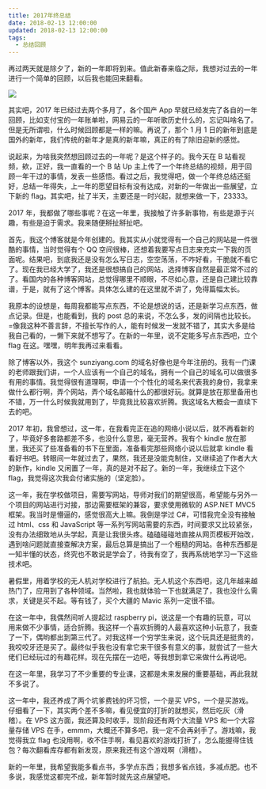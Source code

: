 ```yaml
---
title: 2017年终总结
date: 2018-02-13 12:00:00
updated: 2018-02-13 12:00:00
tags:
  - 总结回顾
---
```


再过两天就是除夕了，新的一年即将到来。值此新春来临之际，我想对过去的一年进行一个简单的回顾，以后我也能回来翻看。

<!--more-->

![](https://img.iszy.xyz/20190318211304.png)

其实吧，2017 年已经过去两个多月了，各个国产 App 早就已经发完了各自的一年回顾，比如支付宝的一年账单啦，网易云的一年听歌历史什么的，忘记叫啥名了。但是无所谓啦，什么时候回顾都是一样的嘛。再说了，那个 1 月 1 日的新年到底是国外的新年，我们传统的新年才是真的新年嘛，真正的有了除旧迎新的感觉。

说起来，为啥我突然想回顾过去的一年呢？是这个样子的。我今天在 B 站看视频，欸，正好，我一直看的一个 B 站 Up 主上传了一个年终总结的视频，用于回顾一年干过的事情，发表一些感悟。看过之后，我觉得吧，做一个年终总结还挺好，总结一年得失，上一年的愿望目标有没有达成，对新的一年做出一些展望，立下新的 flag。其实吧，扯了半天，主要还是一时兴起，就想来做一下，23333。

2017 年，我都做了哪些事呢？在这一年里，我接触了许多新事物，有些是源于兴趣，有些是迫于需求。我来随便掰扯掰扯吧。

首先，我这个博客就是今年创建的。我其实从小就觉得有一个自己的网站是一件很酷的事情，当时觉得有个 QQ 空间很棒，还想着我要写点日志来充实一下我的页面呢。结果吧，到底我还是没有怎么写日志，空空荡荡，不咋好看，干脆就不看它了。现在我已经大学了，我还是很想搞自己的网站，选择博客自然是最正常不过的了。看国内的各种博客网站，总觉得哪里不顺眼，不尽如心意，还是自己建比较靠谱，于是，就有了这个博客。具体怎么建的在这里就不讲了，免得篇幅太长。

我原本的设想是，每周我都能写点东西，不论是想说的话，还是新学习点东西，做点记录。但是，也能看到，我的 post 总的来说，不怎么多，发的间隔也比较长。=像我这种不善言辞，不擅长写作的人，能有时候发一发就不错了，其实大多是给我自己看的，一懒下来就不想写了。在新的一年里，说不定能多写点东西吧，立个 flag 在这。嘿嘿，明年我再过来看看。

除了博客以外，我这个 sunziyang.com 的域名好像也是今年注册的。我有一门课的老师跟我们讲，一个人应该有一个自己的域名，拥有一个自己的域名可以做很多有用的事情。我觉得很有道理啊，申请一个个性化的域名来代表我的身份，我拿来做什么都行啊，弄个网站，弄个域名邮箱什么的都很好玩。就算是放在那里备用也不错，万一什么时候我就用到了，毕竟我比较喜欢折腾。我这域名大概会一直续下去的吧。

2017 年初，我曾想过，这一年，在我看完正在追的网络小说以后，就不再看新的了，毕竟好多套路都差不多，也没什么意思，毫无营养。我有个 kindle 放在那里，我还买了些准备看的书下在里面，准备看完那些网络小说以后就拿 kindle 看看好书吧。转眼间一年就过去了，果然，我还是没能克制住，又继续追了作者大大的新作，kindle 又闲置了一年，真的是对不起了。新的一年，我继续立下这个 flag，我觉得这次我会付诸实施的（坚定脸）。

这一年，我在学校做项目，需要写网站，导师对我们的期望很高，希望能与另外一个项目的网站进行对接，那边需要框架的兼容，要求使用微软的 ASP.NET MVC5 框架。我当时是懵逼的，感觉很高大上嘛。我倒是学过 C#，可惜我完全没有接触过 html、css 和 JavaScript 等一系列写网站需要的东西，时间要求又比较紧张，没有办法细致地从头学起，真是让我很头疼。磕磕碰碰地直接从网页模板开始改，遇到啥问题就直接查解决方案，最后总算是搞出了一个粗糙的网站。各种东西都是一知半懂的状态，终究也不敢说是学会了，待我有空了，我再系统地学习一下这些技术吧。

暑假里，用着学校的无人机对学校进行了航拍。无人机这个东西吧，这几年越来越热门了，应用到了各种领域。当然啦，我也就体验一下也就满足了，我也没什么需求，关键是买不起。等有钱了，买个大疆的 Mavic 系列一定很不错。

在这一年中，我偶然间听人提起过 raspberry pi，说这是一个有趣的玩意，可以用来做不少事情，适合折腾。我这样一个喜欢折腾的人最喜欢这种小玩意了，我查了一下，偶哟都出到第三代了。对我这样一个穷学生来说，这个玩具还是挺贵的，我咬咬牙还是买了。最终似乎我也没有拿它来干很多有意义的事，就尝试了一些大佬们已经玩过的有趣花样。现在先摆在一边吧，等我想到拿它来做什么再说吧。

在这一年里，我学习了不少重要的专业课，这都是未来发展的重要基础，再此我就不多说了。

这一年中，我还养成了两个坑爹费钱的坏习惯，一个是买 VPS，一个是买游戏。仔细看了一下，其实两个差不多嘛，看见便宜的打折的就想买，然后吃灰（滑稽）。在 VPS 这方面，我还算及时收手，现阶段还有两个大流量 VPS 和一个大容量存储 VPS 在手，emmm，大概还不算多吧，我一定不会再剁手了。游戏嘛，我觉得我立 flag 也没用啊，收不住手啊，看见喜欢的游戏打折了，怎么能握得住钱包？每次翻看库存都有新发现，原来我还有这个游戏啊（滑稽）。

新的一年里，我希望我能多看点书，多学点东西；我想多省点钱，多减点肥。也不多说，我感觉这都完不成，新年暂时就先这点展望吧。
